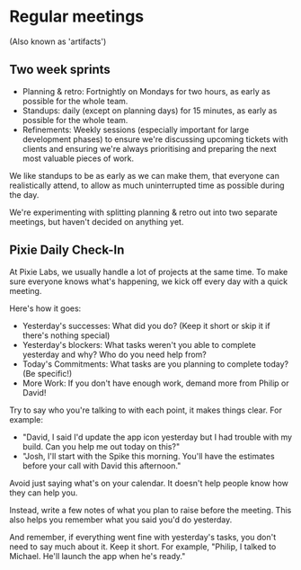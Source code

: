 # Regular meetings

(Also known as 'artifacts')

## Two week sprints

 - Planning & retro: Fortnightly on Mondays for two hours, as early as possible
   for the whole team.
 - Standups: daily (except on planning days) for 15 minutes, as early as
   possible for the whole team.
 - Refinements: Weekly sessions (especially important for large development phases) 
   to ensure we're discussing upcoming tickets with clients and ensuring we're always
   prioritising and preparing the next most valuable pieces of work.

We like standups to be as early as we can make them, that everyone can 
realistically attend, to allow as much uninterrupted time as possible during
the day.

We're experimenting with splitting planning & retro out into two separate
meetings, but haven't decided on anything yet.

## Pixie Daily Check-In

At Pixie Labs, we usually handle a lot of projects at the same time. To make sure everyone
knows what's happening, we kick off every day with a quick meeting.

Here's how it goes:

- Yesterday's successes: What did you do? (Keep it short or skip it if there's nothing special)
- Yesterday's blockers: What tasks weren't you able to complete yesterday and why? Who do you need help from?
- Today's Commitments: What tasks are you planning to complete today? (Be specific!)
- More Work: If you don't have enough work, demand more from Philip or David!

Try to say who you're talking to with each point, it makes things clear. For example:

- "David, I said I'd update the app icon yesterday but I had trouble with my build. Can you help me out today on this?"
- "Josh, I'll start with the Spike this morning. You'll have the estimates before your call with David this afternoon."

Avoid just saying what's on your calendar. It doesn't help people know how they can help you. 

Instead, write a few notes of what you plan to raise before the meeting. This also helps you remember what you said you'd do yesterday.

And remember, if everything went fine with yesterday's tasks, you don't need to say much about it. Keep it short. For example, "Philip, I talked to Michael. He'll launch the app when he's ready."
